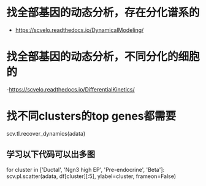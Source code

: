 
# 找全部基因的动态分析，存在分化谱系的
- https://scvelo.readthedocs.io/DynamicalModeling/
# 找全部基因的动态分析，不同分化的细胞的
-https://scvelo.readthedocs.io/DifferentialKinetics/

# 找不同clusters的top genes都需要
scv.tl.recover_dynamics(adata)

## 学习以下代码可以出多图
for cluster in ['Ductal', 'Ngn3 high EP', 'Pre-endocrine', 'Beta']:
    scv.pl.scatter(adata, df[cluster][:5], ylabel=cluster, frameon=False)
